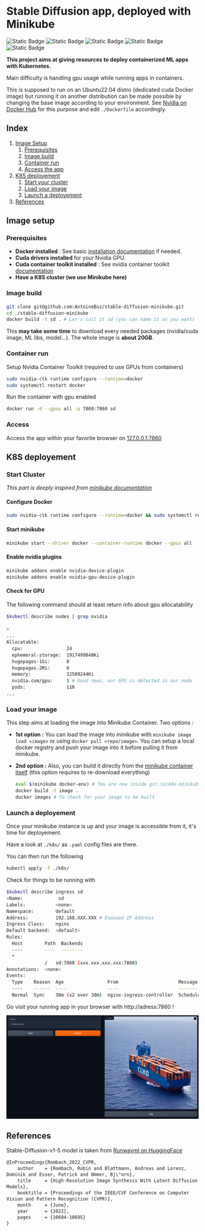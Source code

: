 # Stable Diffusion app, deployed with Minikube

![Static Badge](https://img.shields.io/badge/Minikube-blue)
![Static Badge](https://img.shields.io/badge/HuggingFace-yellow)
![Static Badge](https://img.shields.io/badge/gradio-orange)
![Static Badge](https://img.shields.io/badge/GPU-%23009900)
![Static Badge](https://img.shields.io/badge/port-7860-green)

**This project aims at giving resources to deploy containerized ML apps with Kubernetes.**

Main difficulty is handling gpu usage while running apps in containers.

This is supposed to run on an Ubuntu22.04 distro (dedicated cuda Docker image) but running it on another distribution can be made possible by changing the base image according to your environment. See [Nvidia on Docker Hub](https://hub.docker.com/r/nvidia/cuda/tags) for this purpose and edit `./Dockerfile` accordingly. 

## Index

1. [Image Setup](#image-setup)
   1. [Prerequisites](#prerequisites)
   2. [Image build](#image-build)
   3. [Container run](#container-run)
   4. [Access the app](#access)
2. [K8S deployement](#k8s-deployement)
    1. [Start your cluster](#start-cluster)
    2. [Load your image](#load-your-image)
    3. [Launch a deployement](#launch-a-deployement)
3. [References](#references)

## Image setup 

### Prerequisites

- **Docker installed** : See basic [installation documentation](https://docs.docker.com/engine/install/) if needed.
- **Cuda drivers installed** for your Nvidia GPU.
- **Cuda container toolkit installed** : See nvidia container toolkit [documentation](https://docs.nvidia.com/datacenter/cloud-native/container-toolkit/1.14.4/install-guide.html)
- **Have a K8S cluster (we use Minikube here)**

### Image build

```bash
git clone git@github.com:AntoineBuz/stable-diffusion-minikube.git
cd ./stable-diffusion-minikube
docker build -t sd . # Let's call it sd (you can name it as you want)
```

This **may take some time** to download every needed packages (nvidia/cuda image, ML libs, model...). The whole image is **about 20GB**.

### Container run

Setup Nvidia Container Toolkit (required to use GPUs from containers)

```bash
sudo nvidia-ctk runtime configure --runtime=docker
sudo systemctl restart docker
```
Run the container with gpu enabled

```bash
docker run -d --gpus all -p 7860:7860 sd
```

### Access

Access the app within your favorite browser on [127.0.0.1:7860](http://127.0.0.1:7860)

## K8S deployement

### Start Cluster
*This part is deeply inspired from [minikube documentation](https://minikube.sigs.k8s.io/docs/tutorials/nvidia/)*

#### Configure Docker

```bash
sudo nvidia-ctk runtime configure --runtime=docker && sudo systemctl restart docker
```

#### Start minikube

```bash
minikube start --driver docker --container-runtime docker --gpus all
```

#### Enable nvidia plugins

```bash
minikube addons enable nvidia-device-plugin
minikube addons enable nvidia-gpu-device-plugin
```

#### Check for GPU 

The following command should at least return info about gpu allocatability

```bash
$kubectl describe nodes | grep nvidia

>
...
Allocatable:
  cpu:                24
  ephemeral-storage:  1917499848Ki
  hugepages-1Gi:      0
  hugepages-2Mi:      0
  memory:             32589244Ki
  nvidia.com/gpu:     1 # Good news, our GPU is detected in our node
  pods:               110
...
```

### Load your image

This step aims at loading the image into Minikube Container. Two options :

- **1st option :** You can load the image into minikube with `minikube image load <image>` or using `docker pull <repo/image>`. You can setup a local docker registry and push your image into it before pulling it from minikube.

- **2nd option :** Also, you can build it directly from the [minikube container itself](https://minikube.sigs.k8s.io/docs/commands/docker-env/) (this option requires to re-download everything)

    ```bash
    eval $(minikube docker-env) # You are now inside gcr.io/k8s-minikube/... container
    docker build -t image .
    docker images # To check for your image to be built
    ```

### Launch a deployement

Once your minikube instance is up and your image is accessible from it, it's time for deployement.

Have a look at `./k8s/` as `.yaml` config files are there.

You can then run the following 

```bash
kubectl apply -f ./k8s/
```

Check for things to be running with 

```bash
$kubectl describe ingress sd
>Name:             sd
Labels:           <none>
Namespace:        default
Address:          192.168.XXX.XXX # Exposed IP Address 
Ingress Class:    nginx
Default backend:  <default>
Rules:
  Host        Path  Backends
  ----        ----  --------
  *           
              /   sd:7860 (xxx.xxx.xxx.xxx:7860)
Annotations:  <none>
Events:
  Type    Reason  Age                From                      Message
  ----    ------  ----               ----                      -------
  Normal  Sync    38m (x2 over 38m)  nginx-ingress-controller  Scheduled for sync

```

Go visit your running app in your browser with http://adress:7860 !

![App preview](./img/containers_at_sea.png)

## References

Stable-Diffusion-v1-5 model is taken from [Runwayml on HuggingFace](https://huggingface.co/runwayml/stable-diffusion-v1-5)
```
@InProceedings{Rombach_2022_CVPR,
    author    = {Rombach, Robin and Blattmann, Andreas and Lorenz, Dominik and Esser, Patrick and Ommer, Bj\"orn},
    title     = {High-Resolution Image Synthesis With Latent Diffusion Models},
    booktitle = {Proceedings of the IEEE/CVF Conference on Computer Vision and Pattern Recognition (CVPR)},
    month     = {June},
    year      = {2022},
    pages     = {10684-10695}
}
```

